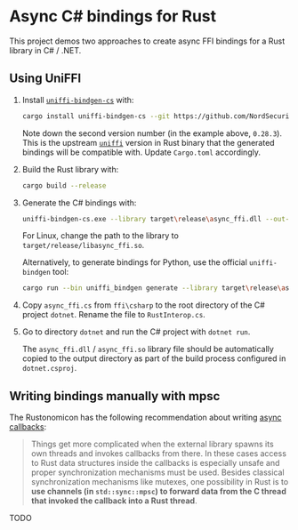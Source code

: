# Async C# bindings for Rust

This project demos two approaches to create async FFI bindings for a Rust library in C# / .NET.

## Using UniFFI

1. Install [`uniffi-bindgen-cs`](https://github.com/NordSecurity/uniffi-bindgen-cs) with:

   ```bash
   cargo install uniffi-bindgen-cs --git https://github.com/NordSecurity/uniffi-bindgen-cs --tag v0.9.1+v0.28.3
   ```
   Note down the second version number (in the example above, `0.28.3`). This is the upstream [`uniffi`](https://github.com/mozilla/uniffi-rs)
   version in Rust binary that the generated bindings will be compatible with. Update `Cargo.toml` accordingly.

2. Build the Rust library with:

   ```bash
   cargo build --release
   ```

3. Generate the C# bindings with:

   ```bash
   uniffi-bindgen-cs.exe --library target\release\async_ffi.dll --out-dir="ffi\csharp"
   ```

   For Linux, change the path to the library to `target/release/libasync_ffi.so`.

   Alternatively, to generate bindings for Python, use the official `uniffi-bindgen` tool:

   ```bash
   cargo run --bin uniffi_bindgen generate --library target\release\async_ffi.dll --language python --out-dir ffi\python
   ```

4. Copy `async_ffi.cs` from `ffi\csharp` to the root directory of the C# project `dotnet`. Rename the file to `RustInterop.cs`.

5. Go to directory `dotnet` and run the C# project with `dotnet run`.

   The `async_ffi.dll` / `async_ffi.so` library file should be automatically copied to the output directory as part of the build process
   configured in `dotnet.csproj`.


## Writing bindings manually with mpsc

The Rustonomicon has the following recommendation about writing [async callbacks](https://doc.rust-lang.org/nomicon/ffi.html#asynchronous-callbacks):

> Things get more complicated when the external library spawns its own threads and invokes callbacks from there.
> In these cases access to Rust data structures inside the callbacks is especially unsafe and proper synchronization mechanisms
> must be used. Besides classical synchronization mechanisms like mutexes, one possibility in Rust is to **use channels
> (in `std::sync::mpsc`) to forward data from the C thread that invoked the callback into a Rust thread**.

TODO
